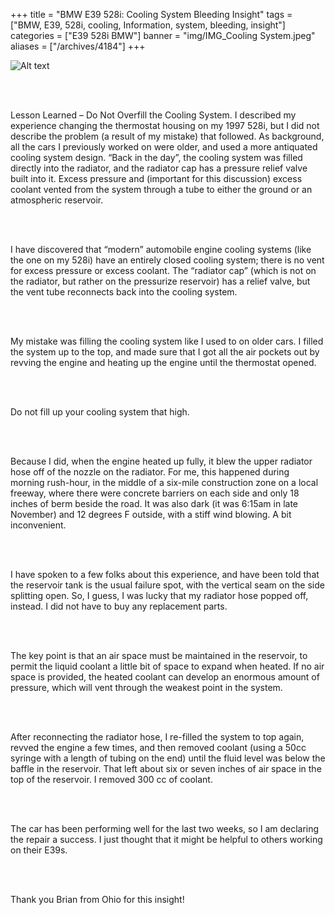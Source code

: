
+++
title = "BMW E39 528i: Cooling System Bleeding Insight"
tags = ["BMW, E39, 528i, cooling, Information, system, bleeding, insight"]
categories = ["E39 528i BMW"]
banner = "img/IMG_Cooling System.jpeg"
aliases = ["/archives/4184"]
+++

![Alt text](https://e39source.com/wp-content/uploads/2020/04/unnamed.jpg)

&nbsp;<br/><br/>

Lesson Learned – Do Not Overfill the Cooling System. I described my experience changing the thermostat housing on my 1997 528i, but I did not describe the problem (a result of my mistake) that followed. As background, all the cars I previously worked on were older, and used a more antiquated cooling system design. “Back in the day”, the cooling system was filled directly into the radiator, and the radiator cap has a pressure relief valve built into it. Excess pressure and (important for this discussion) excess coolant vented from the system through a tube to either the ground or an atmospheric reservoir.

&nbsp;<br/><br/>

I have discovered that “modern” automobile engine cooling systems (like the one on my 528i) have an entirely closed cooling system; there is no vent for excess pressure or excess coolant. The “radiator cap” (which is not on the radiator, but rather on the pressurize reservoir) has a relief valve, but the vent tube reconnects back into the cooling system.

&nbsp;<br/><br/>

My mistake was filling the cooling system like I used to on older cars. I filled the system up to the top, and made sure that I got all the air pockets out by revving the engine and heating up the engine until the thermostat opened.

&nbsp;<br/><br/>

Do not fill up your cooling system that high.

&nbsp;<br/><br/>

Because I did, when the engine heated up fully, it blew the upper radiator hose off of the nozzle on the radiator. For me, this happened during morning rush-hour, in the middle of a six-mile construction zone on a local freeway, where there were concrete barriers on each side and only 18 inches of berm beside the road. It was also dark (it was 6:15am in late November) and 12 degrees F outside, with a stiff wind blowing. A bit inconvenient.

&nbsp;<br/><br/>

I have spoken to a few folks about this experience, and have been told that the reservoir tank is the usual failure spot, with the vertical seam on the side splitting open. So, I guess, I was lucky that my radiator hose popped off, instead. I did not have to buy any replacement parts.

&nbsp;<br/><br/>

The key point is that an air space must be maintained in the reservoir, to permit the liquid coolant a little bit of space to expand when heated. If no air space is provided, the heated coolant can develop an enormous amount of pressure, which will vent through the weakest point in the system.

&nbsp;<br/><br/>

After reconnecting the radiator hose, I re-filled the system to top again, revved the engine a few times, and then removed coolant (using a 50cc syringe with a length of tubing on the end) until the fluid level was below the baffle in the reservoir. That left about six or seven inches of air space in the top of the reservoir. I removed 300 cc of coolant.

&nbsp;<br/><br/>

The car has been performing well for the last two weeks, so I am declaring the repair a success. I just thought that it might be helpful to others working on their E39s.

&nbsp;<br/><br/>

Thank you Brian from Ohio for this insight!

&nbsp;<br/><br/>
